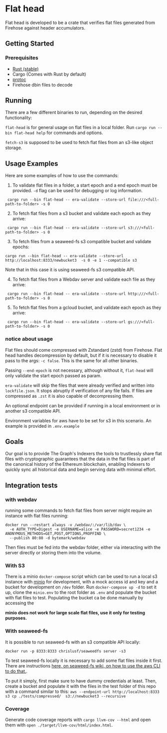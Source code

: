 # Flat head

Flat head is developed to be a crate that verifies flat files generated from Firehose against header accumulators.


## Getting Started

### Prerequisites
- [Rust (stable)](https://www.rust-lang.org/tools/install)
- Cargo (Comes with Rust by default)
- [protoc](https://grpc.io/docs/protoc-installation/)
- Firehose dbin files to decode

## Running

There are a few different binaries to run, depending on the desired functionality:

`flat-head` is for general usage on flat files in a local folder. Run 
`cargo run --bin flat-head help` for commands and options. 

`fetch-s3` is supposed to be used to fetch flat files from an s3-like object storage.

## Usage Examples

Here are some examples of how to use the commands:

1.  To validate flat files in a folder, a start epoch and a end epoch must be provided. `-d` flag can be used for debugging or log information.

```
 cargo run --bin flat-head -- era-validate --store-url file:///<full-path-to-folder> -s 0   
```


2. To fetch flat files from a s3 bucket and validate each epoch as they arrive:

```
 cargo run --bin flat-head -- era-validate --store-url s3:///<full-path-to-folder> -s 0   

```

3. To fetch files from a seaweed-fs s3 compatible bucket and validate epochs:


```
cargo run --bin flat-head -- era-validate --store-url http://localhost:8333/newbucket3  -s 0 -e 1 --compatible s3

 ```

Note that in this case it is using seaweed-fs s3 compatible API.

4. To fetch flat files from a Webdav server and validate each file as they arrive:

```
 cargo run --bin flat-head -- era-validate --store-url http:///<full-path-to-folder> -s 0   
```


5. To fetch flat files from a gcloud bucket, and validate each epoch as they arrive:

```
 cargo run --bin flat-head -- era-validate --store-url gs:///<full-path-to-folder> -s 0   
```


### notice about usage

Flat files should come compressed with Zstandard (zstd) from Firehose. Flat head handles decompression by default, but if it is necessary to disable it pass to the args: `-c false`. This is the same for all other binaries.

Passing `--end-epoch` is not necessary, although without it, `flat-head` will only validate the start epoch passed as param.

`era-validate` will skip the files that were already verified and written into `lockfile.json`.
It stops abruptly if verification of any file fails. If files are compressed as `.zst` it is also capable
of decompressing them.

An optional endpoint can be provided if running in a local environment or in another s3 compatible API.

Environment variables for aws have to be set for s3 in this scenario. An example is provided in `.env.example`

## Goals

Our goal is to provide The Graph's Indexers the tools to trustlessly share flat files with cryptographic guarantees 
that the data in the flat files is part of the canonical history of the Ethereum blockchain, 
enabling Indexers to quickly sync all historical data and begin serving data with minimal effort.


## Integration tests

### with webdav

running some commands to fetch flat files from server might require an instance with flat files running:

```
docker run --restart always -v /webdav/:/var/lib/dav \
  -e AUTH_TYPE=Digest -e USERNAME=alice -e PASSWORD=secret1234 -e ANONYMOUS_METHODS=GET,POST,OPTIONS,PROPFIND \
  --publish 80:80 -d bytemark/webdav
```

Then files must be fed into the webdav folder, either via interacting with the server directly or storing them into the volume.

### With S3

There is a minio `docker-compose` script which can be used to run a local s3 instance with [minio](https://github.com/minio/minio?tab=readme-ov-file) for development, with a mock access id and key and a bucket for development on `/dev` folder. Run `docker-compose up -d` to set it up, clone the `minio.env` to the root folder as `.env` and populate the bucket with flat files to test. Populating the bucket ca be done manually by accessing the 

**minio does not work for large scale flat files, use it only for testing purposes.**


### With seaweed-fs

It is possible to run seaweed-fs with an s3 compatible API locally:

```
docker run -p 8333:8333 chrislusf/seaweedfs server -s3
```

To test seaweed-fs locally it is necessary to add some flat files inside it first. There are instructions [here, on seaweed-fs wiki, on how to use the aws CLI to do that.](https://github.com/seaweedfs/seaweedfs/wiki/AWS-CLI-with-SeaweedFS).

To put it simply, first make sure to have dummy credentials at least. Then, create a bucket and populate it with the files in the test folder of this repo with a command similar to this: `aws --endpoint-url http://localhost:8333 s3 cp ./tests/compressed/  s3://newbucket3 --recursive`




### Coverage

Generate code coverage reports with `cargo llvm-cov --html` and open them with `open ./target/llvm-cov/html/index.html`. 